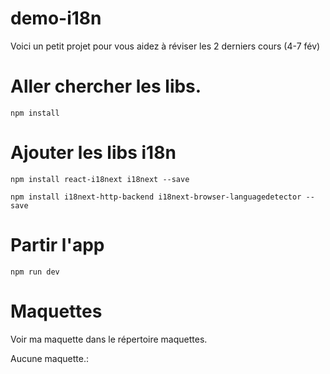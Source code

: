 # demo-i18n
Voici un petit projet pour vous aidez à réviser les 2 derniers cours (4-7 fév)

# Aller chercher les libs.
    npm install

# Ajouter les libs i18n
    npm install react-i18next i18next --save

    npm install i18next-http-backend i18next-browser-languagedetector --save

# Partir l'app
    npm run dev

# Maquettes
Voir ma maquette dans le répertoire maquettes.

Aucune maquette.:
